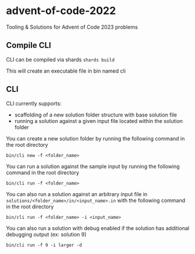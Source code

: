 # advent-of-code-2022
Tooling &amp; Solutions for Advent of Code 2023 problems

## Compile CLI

CLI can be compiled via shards
```shards build```

This will create an executable file in bin named cli

## CLI
CLI currently supports:
- scaffolding of a new solution folder structure with base solution file
- running a solution against a given input file located within the solution folder

You can create a new solution folder by running the following command in the root directory

```bin/cli new -f <folder_name>```

You can run a solution against the sample input by running the following command in the root directory

```bin/cli run -f <folder_name>```

You can also run a solution against an arbitrary input file in ```solutions/<folder_name>/in/<input_name>.in``` with the following command in the root directory

```bin/cli run -f <folder_name> -i <input_name>```

You can also run a solution with debug enabled if the solution has additional debugging output (ex: solution 9)

```bin/cli run -f 9 -i larger -d```
